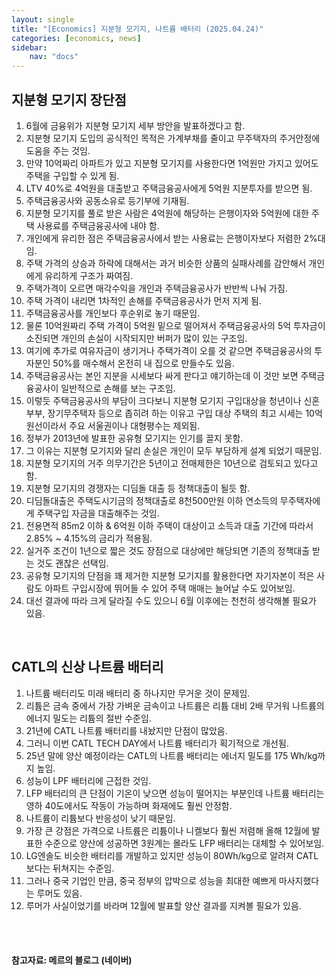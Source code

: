 ```yaml
---
layout: single
title: "[Economics] 지분형 모기지, 나트륨 배터리 (2025.04.24)"
categories: [economics, news]
sidebar:
    nav: "docs"
---
```


## 지분형 모기지 장단점
1. 6월에 금융위가 지분형 모기지 세부 방안을 발표하겠다고 함.
1. 지분형 모기지 도입의 공식적인 목적은 가계부채를 줄이고 무주택자의 주거안정에 도움을 주는 것임.
1. 만약 10억짜리 아파트가 있고 지분형 모기지를 사용한다면 1억원만 가지고 있어도 주택을 구입할 수 있게 됨.
1. LTV 40%로 4억원을 대출받고 주택금융공사에게 5억원 지분투자를 받으면 됨.
1. 주택금융공사와 공동소유로 등기부에 기재됨.
1. 지분형 모기지를 풀로 받은 사람은 4억원에 해당하는 은행이자와 5억원에 대한 주택 사용료를 주택금융공사에 내야 함.
1. 개인에게 유리한 점은 주택금융공사에서 받는 사용료는 은행이자보다 저렴한 2%대임.
1. 주택 가격의 상승과 하락에 대해서는 과거 비슷한 상품의 실패사례를 감안해서 개인에게 유리하게 구조가 짜여짐.
1. 주택가격이 오르면 매각수익을 개인과 주택금융공사가 반반씩 나눠 가짐.
1. 주택 가격이 내리면 1차적인 손해를 주택금융공사가 먼저 지게 됨.
1. 주택금융공사를 개인보다 후순위로 놓기 때문임.
1. 물론 10억원짜리 주택 가격이 5억원 밑으로 떨어져서 주택금융공사의 5억 투자금이 소진되면 개인의 손실이 시작되지만 버퍼가 많이 있는 구조임.
1. 여기에 추가로 여유자금이 생기거나 주택가격이 오를 것 같으면 주택금융공사의 투자분인 50%를 매수해서 온전히 내 집으로 만들수도 있음.
1. 주택금융공사는 본인 지분을 시세보다 싸게 판다고 얘기하는데 이 것만 보면 주택금융공사이 일반적으로 손해를 보는 구조임.
1. 이렇듯 주택금융공사의 부담이 크다보니 지분형 모기지 구입대상을 청년이나 신혼부부, 장기무주택자 등으로 좁히려 하는 이유고 구입 대상 주택의 최고 시세는 10억원선이라서 주요 서울권이나 대형평수는 제외됨.
1. 정부가 2013년에 발표한 공유형 모기지는 인기를 끌지 못함.
1. 그 이유는 지분형 모기지와 달리 손실은 개인이 모두 부담하게 설계 되었기 때문임.
1. 지분형 모기지의 거주 의무기간은 5년이고 전매제한은 10년으로 검토되고 있다고 함.
1. 지분형 모기지의 경쟁자는 디딤돌 대출 등 정책대출이 될듯 함.
1. 디딤돌대출은 주택도시기금의 정책대출로 8천500만원 이하 연소득의 무주택자에게 주택구입 자금을 대출해주는 것임.
1. 전용면적 85m2 이하 & 6억원 이하 주택이 대상이고 소득과 대출 기간에 따라서 2.85% ~ 4.15%의 금리가 적용됨.
1. 실거주 조건이 1년으로 짧은 것도 장점으로 대상에만 해당되면 기존의 정책대출 받는 것도 괜찮은 선택임.
1. 공유형 모기지의 단점을 꽤 제거한 지분형 모기지를 활용한다면 자기자본이 적은 사람도 아파트 구입시장에 뛰어들 수 있어 주택 매매는 늘어날 수도 있어보임.
1. 대선 결과에 따라 크게 달라질 수도 있으니 6월 이후에는 천천히 생각해볼 필요가 있음.

<br/>

## CATL의 신상 나트륨 배터리
1. 나트륨 배터리도 미래 배터리 중 하나지만 무거운 것이 문제임.
1. 리튬은 금속 중에서 가장 가벼운 금속이고 나트륨은 리튬 대비 2배 무거워 나트륨의 에너지 밀도는 리튬의 절반 수준임.
1. 21년에 CATL 나트륨 배터리를 내놨지만 단점이 많았음.
1. 그러니 이번 CATL TECH DAY에서 나트륨 배터리가 획기적으로 개선됨.
1. 25년 말에 양산 예정이라는 CATL의 나트륨 배터리는 에너지 밀도를 175 Wh/kg까지 높임.
1. 성능이 LPF 배터리에 근접한 것임.
1. LFP 배터리의 큰 단점이 기온이 낮으면 성능이 떨어지는 부분인데 나트륨 배터리는 영하 40도에서도 작동이 가능하며 화재에도 훨씬 안정함.
1. 나트륨이 리튬보다 반응성이 낮기 때문임.
1. 가장 큰 강점은 가격으로 나트륨은 리튬이나 니켈보다 훨씬 저렴해 올해 12월에 발표한 수준으로 양산에 성공하면 3원계는 몰라도 LFP 배터리는 대체할 수 있어보임.
1. LG엔솔도 비슷한 배터리를 개발하고 있지만 성능이 80Wh/kg으로 알려져 CATL보다는 뒤쳐지는 수준임.
1. 그러나 중국 기업인 만큼, 중국 정부의 압박으로 성능을 최대한 예쁘게 마사지했다는 루머도 있음.
1. 루머가 사실이었기를 바라며 12월에 발표할 양산 결과를 지켜볼 필요가 있음.


<br/>
<br/>

#### 참고자료: 메르의 블로그 (네이버) 